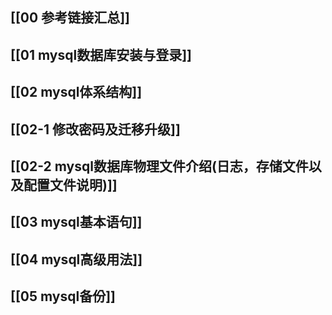## [[00 参考链接汇总]]

## [[01 mysql数据库安装与登录]]

## [[02 mysql体系结构]]

## [[02-1 修改密码及迁移升级]]

## [[02-2 mysql数据库物理文件介绍(日志，存储文件以及配置文件说明)]]

## [[03 mysql基本语句]]

## [[04 mysql高级用法]]

## [[05 mysql备份]]
